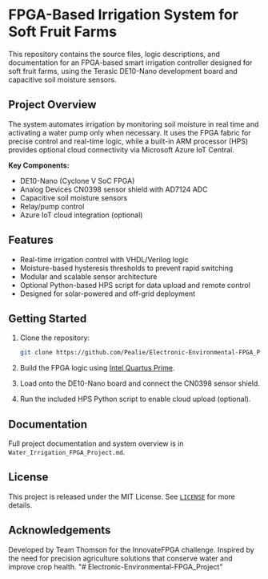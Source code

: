 # FPGA-Based Irrigation System for Soft Fruit Farms

This repository contains the source files, logic descriptions, and documentation for an FPGA-based smart irrigation controller designed for soft fruit farms, using the Terasic DE10-Nano development board and capacitive soil moisture sensors.

## Project Overview

The system automates irrigation by monitoring soil moisture in real time and activating a water pump only when necessary. It uses the FPGA fabric for precise control and real-time logic, while a built-in ARM processor (HPS) provides optional cloud connectivity via Microsoft Azure IoT Central.

**Key Components:**
- DE10-Nano (Cyclone V SoC FPGA)
- Analog Devices CN0398 sensor shield with AD7124 ADC
- Capacitive soil moisture sensors
- Relay/pump control
- Azure IoT cloud integration (optional)

## Features
- Real-time irrigation control with VHDL/Verilog logic
- Moisture-based hysteresis thresholds to prevent rapid switching
- Modular and scalable sensor architecture
- Optional Python-based HPS script for data upload and remote control
- Designed for solar-powered and off-grid deployment

## Getting Started

1. Clone the repository:
   ```bash
   git clone https://github.com/Pealie/Electronic-Environmental-FPGA_Project.git
   ```

2. Build the FPGA logic using [Intel Quartus Prime](https://www.intel.com/content/www/us/en/software/programmable/quartus-prime/overview.html).

3. Load onto the DE10-Nano board and connect the CN0398 sensor shield.

4. Run the included HPS Python script to enable cloud upload (optional).

## Documentation

Full project documentation and system overview is in `Water_Irrigation_FPGA_Project.md`.

## License

This project is released under the MIT License. See [`LICENSE`](LICENSE) for more details.

## Acknowledgements

Developed by Team Thomson for the InnovateFPGA challenge. Inspired by the need for precision agriculture solutions that conserve water and improve crop health.
"# Electronic-Environmental-FPGA_Project" 
